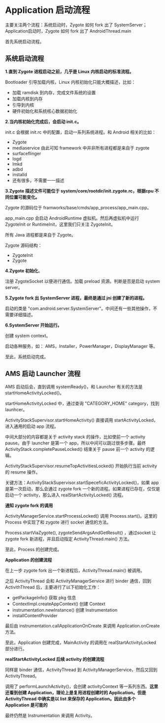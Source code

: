 # Application 启动流程

主要关注两个流程：系统启动时，Zygote 如何 fork 出了 SystemServer；Application启动时，Zygote 如何 fork 出了 AndroidThread.main

首先系统启动流程。

## 系统启动流程

**1.直到 Zygote 进程启动之前，几乎是 Linux 内核启动的标准流程。**

Bootloader 引导加载内核，Linux 内核初始化只能大概描述，比如：

* 加载 ramdisk 到内存，完成文件系统的设置
* 加载内核到内存
* 引导到内核
* 硬件初始化和系统核心数据初始化

**2.当内核初始化完成后，会启动 init.c。**

init.c 会根据 init.rc 中的配置，启动一系列系统进程。和 Android 相关的比如：

* Zygote
* mediaservice  由此可知 framework 中并非所有进程都是来自于 zygote
* surfaceflinger
* logd
* lmkd
* adbd
* installd
* 还有很多，不需要一一描述

**3.Zygote 描述文件可能位于 system/core/rootdir/init.zygote.rc，根据cpu 不同位置可能变化。**

Zygote 的源码位于 framworks/base/cmds/app_process/app_main.cpp。

app_main.cpp 会启动 AndroidRuntime 虚拟机。然后再虚拟机中运行 ZygoteInit or RuntimeInit，这里我们只关注 ZygoteInit。

所有 Java 进程都是来自于 Zygote。

Zygote 源码结构：

* ZygoteInit
* Zygote

**4.Zygote 初始化**。

注册 ZygoteSocket 以便进行通信。加载 preload 资源。判断是否是启动 system server。

**5.Zygote fork 出 SystemServer 进程，最终是通过 jni 创建了新的进程。**

启动的类是 "com.android.server.SystemServer"。中间还有一些其他操作，不需要详细描述。

**6.SystemServer 开始运行。**

创建 system context。

启动各种服务，如： AMS，Installer，PowerManager，DisplayManager 等。

至此，系统启动完成。

## AMS 启动 Launcher 流程

AMS 启动后会，直到调用 systemReady()，和 Launcher 有关的方法是 startHomeActivityLocked()。

startHomeActivityLocked 中，通过查询 "CATEGORY_HOME" category，找到 launhcer。

ActivityStackSupervisor.startHomeActivity() 直接调用 startActivityLocked，进入通用的启动 app 流程。

中间大部分的内容都是关于 activity stack 的操作，比如使前一个 activity pause。由于 launcher 是第一个 app，所以中间可以跳过很多步骤。最终 ActivityStack.completePauseLocked() 结束关于 pause 前一个 activity 的逻辑。

ActivityStackSupervisor.resumeTopActivitiesLocked() 开始执行当前 activity 的 resume 操作。

关键方法：ActivityStackSupervisor.startSpeceficActivityLocked()，如果 app 是第一次启动，那么会通过 zygote fork 一个新的进程。如果进程已存在，仅仅是启动一个 activity，那么进入 realStartActivityLocked() 流程。

**通知 zygote fork 的调用**

ActivityManagerService.startProcessLocked() 调用 Process.start()。这里的 Process 中实现了和 zygote 进行 socket 通信的方法。

Process.startViaZygote(), zygoteSendArgsAndGetResult() ，通过socket 让 zygote fork 新进程，并且启动指定 ActivityThread.main() 方法。

至此，Process 的创建完成。

**Application 的创建流程**

在上一步 zygote fork 出一个新进程后，ActivityThread.main() 被调用。

之后 ActivityThread 会和 ActivityManagerService 进行 binder 通信，回到 ActivithThread 后，主要进行了以下初始化工作：

* getPackageInfo() 获取 pkg 信息
* ContextImpl.createAppContext() 创建 Context
* instrumentation.newInstance() 创建 Instrumentation
* installContentProvider 

最后由 instrumentation.callApplicationOnCreate 来调用 Application.onCreate 方法。

至此，Application 创建完成，MainActivity 的调用在 realStartActivityLocked 部分进行。

**realStartActivityLocked 后续 activity 的创建流程**

同样是 binder 通信，ActivityThread 到 ActivityManagerService，然后又回到 ActivityThread。

调用了 performLaunchActivity()，会创建 activityContext 等一系列东西。**这里还看到创建 Application，理论上是复用进程创建时的 Application。但是 ActivityThread 中确实是以 list 来保存的 Application。因此由多个 Application 是可能的**

最终仍然是 Instrumentation 来调用 Activity。
